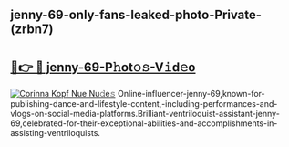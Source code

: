 ## jenny-69-only-fans​-leaked-photo​-Private-(zrbn7)


# <h2><a href="https://mediaupload.pro?title=jenny-69&ref=git">🔗👉 🔴 jenny-69-P𝚑ot𝚘𝚜-V𝚒d𝚎o</a></h2>

[![Corinna Kopf Nue Nu𝚍e𝚜](https://i.imgur.com/0qMVB7G.gif)](https://mediaupload.pro?title=jenny-69&ref=git)
Online-influencer-jenny-69,known-for-publishing-dance-and-lifestyle-content,-including-performances-and-vlogs-on-social-media-platforms.Brilliant-ventriloquist-assistant-jenny-69,celebrated-for-their-exceptional-abilities-and-accomplishments-in-assisting-ventriloquists.  